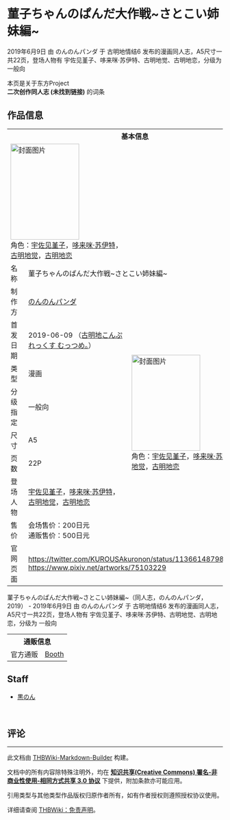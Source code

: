 # 菫子ちゃんのぱんだ大作戦~さとこい姉妹編~

<!-- source html: G:\repos\THBWiki-Markdown-Builder\THBWikiMarkdown\Temp\main\1\17\ns0%3A%E8%8F%AB%E5%AD%90%E3%81%A1%E3%82%83%E3%82%93%E3%81%AE%E3%81%B1%E3%82%93%E3%81%A0%E5%A4%A7%E4%BD%9C%E6%88%A6%7E%E3%81%95%E3%81%A8%E3%81%93%E3%81%84%E5%A7%89%E5%A6%B9%E7%B7%A8%7E.html -->

2019年6月9日 由 のんのんパンダ 于 古明地情结6 发布的漫画同人志，A5尺寸一共22页，登场人物有 宇佐见堇子、哆来咪·苏伊特、古明地觉、古明地恋，分级为 一般向

本页是关于东方Project  
 **二次创作同人志 (未找到链接)** 的词条
## 作品信息

<table><tbody><tr><th colspan="3">基本信息</th></tr><tr><td class="cover-artwork-mobile" colspan="2"><a href="./文件-菫子ちゃんのぱんだ大作戦~さとこい姉妹編~封面.jpg.md" class="image" title="封面图片"><img alt="封面图片" src="https://upload.thwiki.cc/thumb/9/99/%E8%8F%AB%E5%AD%90%E3%81%A1%E3%82%83%E3%82%93%E3%81%AE%E3%81%B1%E3%82%93%E3%81%A0%E5%A4%A7%E4%BD%9C%E6%88%A6~%E3%81%95%E3%81%A8%E3%81%93%E3%81%84%E5%A7%89%E5%A6%B9%E7%B7%A8~%E5%B0%81%E9%9D%A2.jpg/160px-%E8%8F%AB%E5%AD%90%E3%81%A1%E3%82%83%E3%82%93%E3%81%AE%E3%81%B1%E3%82%93%E3%81%A0%E5%A4%A7%E4%BD%9C%E6%88%A6~%E3%81%95%E3%81%A8%E3%81%93%E3%81%84%E5%A7%89%E5%A6%B9%E7%B7%A8~%E5%B0%81%E9%9D%A2.jpg" decoding="async" loading="lazy" width="160" height="224" srcset="https://upload.thwiki.cc/thumb/9/99/%E8%8F%AB%E5%AD%90%E3%81%A1%E3%82%83%E3%82%93%E3%81%AE%E3%81%B1%E3%82%93%E3%81%A0%E5%A4%A7%E4%BD%9C%E6%88%A6~%E3%81%95%E3%81%A8%E3%81%93%E3%81%84%E5%A7%89%E5%A6%B9%E7%B7%A8~%E5%B0%81%E9%9D%A2.jpg/239px-%E8%8F%AB%E5%AD%90%E3%81%A1%E3%82%83%E3%82%93%E3%81%AE%E3%81%B1%E3%82%93%E3%81%A0%E5%A4%A7%E4%BD%9C%E6%88%A6~%E3%81%95%E3%81%A8%E3%81%93%E3%81%84%E5%A7%89%E5%A6%B9%E7%B7%A8~%E5%B0%81%E9%9D%A2.jpg 1.5x, https://upload.thwiki.cc/thumb/9/99/%E8%8F%AB%E5%AD%90%E3%81%A1%E3%82%83%E3%82%93%E3%81%AE%E3%81%B1%E3%82%93%E3%81%A0%E5%A4%A7%E4%BD%9C%E6%88%A6~%E3%81%95%E3%81%A8%E3%81%93%E3%81%84%E5%A7%89%E5%A6%B9%E7%B7%A8~%E5%B0%81%E9%9D%A2.jpg/319px-%E8%8F%AB%E5%AD%90%E3%81%A1%E3%82%83%E3%82%93%E3%81%AE%E3%81%B1%E3%82%93%E3%81%A0%E5%A4%A7%E4%BD%9C%E6%88%A6~%E3%81%95%E3%81%A8%E3%81%93%E3%81%84%E5%A7%89%E5%A6%B9%E7%B7%A8~%E5%B0%81%E9%9D%A2.jpg 2x" data-file-width="1460" data-file-height="2048"></a><div class="cover-char">角色：<a href="./宇佐见堇子.md" title="宇佐见堇子">宇佐见堇子</a>，<a href="./哆来咪·苏伊特.md" title="哆来咪·苏伊特">哆来咪·苏伊特</a>，<a href="./古明地觉.md" title="古明地觉">古明地觉</a>，<a href="./古明地恋.md" title="古明地恋">古明地恋</a></div></td>
</tr><tr><td class="label">名称</td><td colspan="2"> 菫子ちゃんのぱんだ大作戦~さとこい姉妹編~ </td></tr><tr><td class="label">制作方</td><td><a href="./のんのんパンダ.md" title="のんのんパンダ">のんのんパンダ</a></td><td class="cover-artwork" rowspan="8" style="min-width:224px;"><a href="./文件-菫子ちゃんのぱんだ大作戦~さとこい姉妹編~封面.jpg.md" class="image" title="封面图片"><img alt="封面图片" src="https://upload.thwiki.cc/thumb/9/99/%E8%8F%AB%E5%AD%90%E3%81%A1%E3%82%83%E3%82%93%E3%81%AE%E3%81%B1%E3%82%93%E3%81%A0%E5%A4%A7%E4%BD%9C%E6%88%A6~%E3%81%95%E3%81%A8%E3%81%93%E3%81%84%E5%A7%89%E5%A6%B9%E7%B7%A8~%E5%B0%81%E9%9D%A2.jpg/160px-%E8%8F%AB%E5%AD%90%E3%81%A1%E3%82%83%E3%82%93%E3%81%AE%E3%81%B1%E3%82%93%E3%81%A0%E5%A4%A7%E4%BD%9C%E6%88%A6~%E3%81%95%E3%81%A8%E3%81%93%E3%81%84%E5%A7%89%E5%A6%B9%E7%B7%A8~%E5%B0%81%E9%9D%A2.jpg" decoding="async" loading="lazy" width="160" height="224" srcset="https://upload.thwiki.cc/thumb/9/99/%E8%8F%AB%E5%AD%90%E3%81%A1%E3%82%83%E3%82%93%E3%81%AE%E3%81%B1%E3%82%93%E3%81%A0%E5%A4%A7%E4%BD%9C%E6%88%A6~%E3%81%95%E3%81%A8%E3%81%93%E3%81%84%E5%A7%89%E5%A6%B9%E7%B7%A8~%E5%B0%81%E9%9D%A2.jpg/239px-%E8%8F%AB%E5%AD%90%E3%81%A1%E3%82%83%E3%82%93%E3%81%AE%E3%81%B1%E3%82%93%E3%81%A0%E5%A4%A7%E4%BD%9C%E6%88%A6~%E3%81%95%E3%81%A8%E3%81%93%E3%81%84%E5%A7%89%E5%A6%B9%E7%B7%A8~%E5%B0%81%E9%9D%A2.jpg 1.5x, https://upload.thwiki.cc/thumb/9/99/%E8%8F%AB%E5%AD%90%E3%81%A1%E3%82%83%E3%82%93%E3%81%AE%E3%81%B1%E3%82%93%E3%81%A0%E5%A4%A7%E4%BD%9C%E6%88%A6~%E3%81%95%E3%81%A8%E3%81%93%E3%81%84%E5%A7%89%E5%A6%B9%E7%B7%A8~%E5%B0%81%E9%9D%A2.jpg/319px-%E8%8F%AB%E5%AD%90%E3%81%A1%E3%82%83%E3%82%93%E3%81%AE%E3%81%B1%E3%82%93%E3%81%A0%E5%A4%A7%E4%BD%9C%E6%88%A6~%E3%81%95%E3%81%A8%E3%81%93%E3%81%84%E5%A7%89%E5%A6%B9%E7%B7%A8~%E5%B0%81%E9%9D%A2.jpg 2x" data-file-width="1460" data-file-height="2048"></a><div class="cover-char">角色：<a href="./宇佐见堇子.md" title="宇佐见堇子">宇佐见堇子</a>，<a href="./哆来咪·苏伊特.md" title="哆来咪·苏伊特">哆来咪·苏伊特</a>，<a href="./古明地觉.md" title="古明地觉">古明地觉</a>，<a href="./古明地恋.md" title="古明地恋">古明地恋</a></div></td>
</tr><tr><td class="label">首发日期</td><td>2019-06-09&#160;（<a href="/展会作品列表?e=%E5%8F%A4%E6%98%8E%E5%9C%B0%E6%83%85%E7%BB%93%236">古明地こんぷれっくす むっつめ。</a>）</td></tr><tr><td class="label">类型</td><td>漫画</td></tr><tr><td class="label">分级指定</td><td>一般向</td></tr><tr><td class="label">尺寸</td><td>A5</td></tr><tr><td class="label">页数</td><td>22P</td></tr><tr><td class="label">登场人物</td><td><a href="./宇佐见堇子.md" title="宇佐见堇子">宇佐见堇子</a>，<a href="./哆来咪·苏伊特.md" title="哆来咪·苏伊特">哆来咪·苏伊特</a>，<a href="./古明地觉.md" title="古明地觉">古明地觉</a>，<a href="./古明地恋.md" title="古明地恋">古明地恋</a></td></tr><tr><td class="label">售价</td><td>会场售价：200日元<br>通贩售价：500日元</td></tr>
<tr><td class="label">官网页面</td><td colspan="2"><a rel="nofollow" class="external free" href="https://twitter.com/KUROUSAkuronon/status/1136614879899467776">https://twitter.com/KUROUSAkuronon/status/1136614879899467776</a><br><a rel="nofollow" class="external free" href="https://www.pixiv.net/artworks/75103229">https://www.pixiv.net/artworks/75103229</a></td></tr></tbody></table>

菫子ちゃんのぱんだ大作戦~さとこい姉妹編~（同人志，のんのんパンダ，2019） - 2019年6月9日 由 のんのんパンダ 于 古明地情结6 发布的漫画同人志，A5尺寸一共22页，登场人物有 宇佐见堇子、哆来咪·苏伊特、古明地觉、古明地恋，分级为 一般向

<table><tbody><tr><th colspan="3">通贩信息</th></tr><tr><td class="label">官方通贩</td><td colspan="2"><a rel="nofollow" class="external text" href="https://kurousakuronon.booth.pm/items/1684023">Booth</a></td></tr></tbody></table>


## Staff
- [黒のん](./黒のん.md)

  
‏
  

## 评论




---

此文档由 [THBWiki-Markdown-Builder](https://github.com/Delsin-Yu/THBWiki-Markdown-Builder) 构建。

文档中的所有内容除特殊注明外，均在 [**知识共享(Creative Commons) 署名-非商业性使用-相同方式共享 3.0 协议**](https://creativecommons.org/licenses/by-sa/3.0/deed.zh-hans) 下提供，附加条款亦可能应用。

引用类型与其他类型作品版权归原作者所有，如有作者授权则遵照授权协议使用。

详细请查阅 [THBWiki：免责声明](https://thbwiki.cc/THBWiki:%E5%85%8D%E8%B4%A3%E5%A3%B0%E6%98%8E)。

